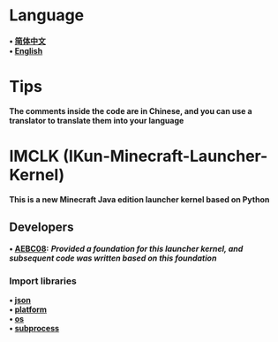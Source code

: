 # Language
**• [简体中文](https://github.com/AEBC08/IMCLK/blob/main/README.md)  
• [English](https://github.com/AEBC08/IMCLK/blob/main/README_English.md)**
# Tips
**The comments inside the code are in Chinese, and you can use a translator to translate them into your language**
# IMCLK (IKun-Minecraft-Launcher-Kernel)
**This is a new Minecraft Java edition launcher kernel based on Python**
## Developers
**• [AEBC08](https://github.com/AEBC08):** ***Provided a foundation for this launcher kernel, and subsequent code was written based on this foundation***
### Import libraries
**• [json](https://docs.python.org/3/library/json.html)  
• [platform](https://docs.python.org/3/library/platform.html)  
• [os](https://docs.python.org/3/library/os.html)  
• [subprocess](https://docs.python.org/3/library/subprocess.html)**
